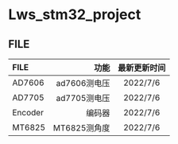 # Lws_stm32_project

## FILE
|   FILE    | 功能  |  最新更新时间  |
|:-----------|--------:|:------:|
|    AD7606     | ad7606测电压      | 2022/7/6 |
|    AD7705     | ad7705测电压      | 2022/7/6 |
|    Encoder     | 编码器     | 2022/7/6 |
|    MT6825     | MT6825测角度      | 2022/7/6 |

					
					
					
					
					
					
					
